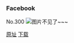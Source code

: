 ### Facebook
No.300
![图片不见了~~~](https://imgs.xkcd.com/comics/facebook.png)

[原址](https://xkcd.com//300) [下载](https://imgs.xkcd.com/comics/facebook.png)

